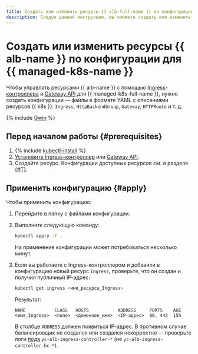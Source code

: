 ```yaml
---
title: Создать или изменить ресурсы {{ alb-full-name }} по конфигурации для {{ managed-k8s-full-name }}
description: Следуя данной инструкции, вы сможете cоздать или изменить ресурсы {{ alb-name }} по конфигурации для {{ managed-k8s-name }}.
---
```


# Создать или изменить ресурсы {{ alb-name }} по конфигурации для {{ managed-k8s-name }}

Чтобы управлять ресурсами {{ alb-name }} с помощью [Ingress-контроллера](../tools/k8s-ingress-controller/index.md) и [Gateway API](../tools/k8s-gateway-api/index.md) для {{ managed-k8s-full-name }}, нужно создать конфигурации — файлы в формате YAML с описаниями ресурсов {{ k8s }}: `Ingress`, `HttpBackendGroup`, `Gateway`, `HTTPRoute` и т. д.

{% include [Gwin](../../_includes/application-load-balancer/ingress-to-gwin-tip.md) %}

## Перед началом работы {#prerequisites}

1. {% include [kubectl-install](../../_includes/managed-kubernetes/kubectl-install.md) %}
1. [Установите Ingress-контроллер](k8s-ingress-controller-install.md) или [Gateway API](k8s-gateway-api-install.md).
1. Создайте ресурс. Конфигурации доступных ресурсов см. в разделе [{#T}](../tools/index.md).

## Применить конфигурацию {#apply}

Чтобы применить конфигурацию:
1. Перейдите в папку с файлами конфигурации.
1. Выполните следующую команду:

   ```bash
   kubectl apply -f .
   ```

   На применение конфигурации может потребоваться несколько минут.

1. Если вы работаете с Ingress-контроллером и добавили в конфигурацию новый ресурс `Ingress`, проверьте, что он создан и получил публичный IP-адрес:

   ```bash
   kubectl get ingress <имя_ресурса_Ingress>
   ```

   Результат:

   ```
   NAME           CLASS   HOSTS           ADDRESS     PORTS    AGE
   <имя_Ingress>  <none>  <доменное_имя>  <IP-адрес>  80, 443  15h
   ```

   В столбце `ADDRESS` должен появиться IP-адрес. В противном случае балансировщик не создался или создался некорректно — проверьте логи [пода](../../managed-kubernetes/concepts/index.md#pod) `yc-alb-ingress-controller-*` (не `yc-alb-ingress-controller-hc-*`).